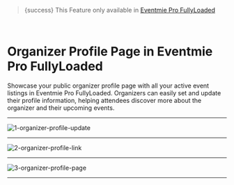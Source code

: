 <!--
Meta Description: Learn how to set up and customize the public organizer profile page in Eventmie Pro FullyLoaded. Step-by-step guide for showcasing organizer info and active event listings in your Laravel event management platform.
Meta Keywords: organizer profile, public profile, Eventmie Pro FullyLoaded, Laravel organizer, event organizer, event listing, profile customization, event management, Classiebit
-->
> {success} This Feature only available in [Eventmie Pro FullyLoaded](https://classiebit.com/eventmie-pro-fullyloaded)

<br>

# Organizer Profile Page in Eventmie Pro FullyLoaded

Showcase your public organizer profile page with all your active event listings in Eventmie Pro FullyLoaded. Organizers can easily set and update their profile information, helping attendees discover more about the organizer and their upcoming events.

---

![1-organizer-profile-update](/images/v3/Organiser-profile-page-image-16.webp "1-organizer-profile-update")

---

![2-organizer-profile-link](/images/v3/Event-organiser-profile-image-17.webp "2-organizer-profile-link")

---

![3-organizer-profile-page](/images/v3/Organiser-profile-preview-image-18.webp "3-organizer-profile-page")

---
